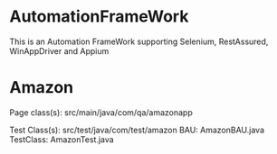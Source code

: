 # AutomationFrameWork
This is an Automation FrameWork supporting Selenium, RestAssured, WinAppDriver and Appium

# Amazon
Page class(s): src/main/java/com/qa/amazonapp

Test Class(s): src/test/java/com/test/amazon
BAU: AmazonBAU.java
TestClass: AmazonTest.java
